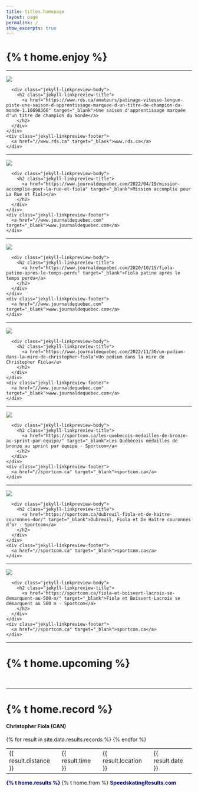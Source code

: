 ```yaml
---
title: titles.homepage
layout: page
permalink: /
show_excerpts: true
---
```

# {% t home.enjoy %}

---
<div class="jekyll-linkpreview-wrapper">
  <div class="jekyll-linkpreview-wrapper-inner">
    <div class="jekyll-linkpreview-content">
<div class="jekyll-linkpreview-image">
  <a href="https://www.rds.ca/amateurs/patinage-vitesse-longue-piste-une-saison-d-apprentissage-marquee-d-un-titre-de-champion-du-monde-1.16698366" target="_blank">
    <img src="https://www.rds.ca/content/dam/rds/fr/home/images/2023/3/9/christopher-fiola-1-16698367-1678378284670.jpg/jcr:content/renditions/cq5dam.thumbnail.860.860.png"/>
  </a>
</div>

      <div class="jekyll-linkpreview-body">
        <h2 class="jekyll-linkpreview-title">
          <a href="https://www.rds.ca/amateurs/patinage-vitesse-longue-piste-une-saison-d-apprentissage-marquee-d-un-titre-de-champion-du-monde-1.16698366" target="_blank">Une saison d'apprentissage marquée d'un titre de champion du monde</a>
        </h2>
      </div>
    </div>
    <div class="jekyll-linkpreview-footer">
      <a href="//www.rds.ca" target="_blank">www.rds.ca</a>
    </div>
  </div>
</div>

<hr />
<div class="jekyll-linkpreview-wrapper">
  <div class="jekyll-linkpreview-wrapper-inner">
    <div class="jekyll-linkpreview-content">
<div class="jekyll-linkpreview-image">
  <a href="https://www.journaldequebec.com/2022/04/19/mission-accomplie-pour-la-rue-et-fiola" target="_blank">
    <img src="https://m1.quebecormedia.com/emp/emp/66291257_4220199ae0f902-f686-405f-a4c3-40ed682d3cc7_ORIGINAL.jpg"/>
  </a>
</div>

      <div class="jekyll-linkpreview-body">
        <h2 class="jekyll-linkpreview-title">
          <a href="https://www.journaldequebec.com/2022/04/19/mission-accomplie-pour-la-rue-et-fiola" target="_blank">Mission accomplie pour La Rue et Fiola</a>
        </h2>
      </div>
    </div>
    <div class="jekyll-linkpreview-footer">
      <a href="//www.journaldequebec.com" target="_blank">www.journaldequebec.com</a>
    </div>
  </div>
</div>

<hr />
<div class="jekyll-linkpreview-wrapper">
  <div class="jekyll-linkpreview-wrapper-inner">
    <div class="jekyll-linkpreview-content">
<div class="jekyll-linkpreview-image">
  <a href="https://www.journaldequebec.com/2020/10/15/fiola-patine-apres-le-temps-perdu" target="_blank">
    <img src="https://m1.quebecormedia.com/emp/emp/Cropsfd9b5a5f-93aa-407b-8946-deb59cee014b_ORIGINAL.jpg"/>
  </a>
</div>

      <div class="jekyll-linkpreview-body">
        <h2 class="jekyll-linkpreview-title">
          <a href="https://www.journaldequebec.com/2020/10/15/fiola-patine-apres-le-temps-perdu" target="_blank">Fiola patine après le temps perdu</a>
        </h2>
      </div>
    </div>
    <div class="jekyll-linkpreview-footer">
      <a href="//www.journaldequebec.com" target="_blank">www.journaldequebec.com</a>
    </div>
  </div>
</div>

<hr />
<div class="jekyll-linkpreview-wrapper">
  <div class="jekyll-linkpreview-wrapper-inner">
    <div class="jekyll-linkpreview-content">
<div class="jekyll-linkpreview-image">
  <a href="https://www.journaldequebec.com/2022/11/30/un-podium-dans-la-mire-de-christopher-fiola" target="_blank">
    <img src="https://m1.quebecormedia.com/emp/emp/f0a850a0-5e06-11ec-9839-4be824ab8fdb_ORIGINAL.jpg?impolicy=crop-resize&x=0&y=0&w=1200&h=935&width=1500"/>
  </a>
</div>

      <div class="jekyll-linkpreview-body">
        <h2 class="jekyll-linkpreview-title">
          <a href="https://www.journaldequebec.com/2022/11/30/un-podium-dans-la-mire-de-christopher-fiola">Un podium dans la mire de Christopher Fiola</a>
        </h2>
      </div>
    </div>
    <div class="jekyll-linkpreview-footer">
      <a href="//www.journaldequebec.com" target="_blank">www.journaldequebec.com</a>
    </div>
  </div>
</div>

<hr />
<div class="jekyll-linkpreview-wrapper">
  <div class="jekyll-linkpreview-wrapper-inner">
    <div class="jekyll-linkpreview-content">
<div class="jekyll-linkpreview-image">
  <a href="https://sportcom.ca/les-quebecois-medailles-de-bronze-au-sprint-par-equipe/" target="_blank">
    <img src="https://sportcom.ca/wp-content/uploads/2021/03/FiolaDubreuil2018.jpg"/>
  </a>
</div>

      <div class="jekyll-linkpreview-body">
        <h2 class="jekyll-linkpreview-title">
          <a href="https://sportcom.ca/les-quebecois-medailles-de-bronze-au-sprint-par-equipe/" target="_blank">Les Québécois médaillés de bronze au sprint par équipe - Sportcom</a>
        </h2>
      </div>
    </div>
    <div class="jekyll-linkpreview-footer">
      <a href="//sportcom.ca" target="_blank">sportcom.ca</a>
    </div>
  </div>
</div>

<hr />
<div class="jekyll-linkpreview-wrapper">
  <div class="jekyll-linkpreview-wrapper-inner">
    <div class="jekyll-linkpreview-content">
<div class="jekyll-linkpreview-image">
  <a href="https://sportcom.ca/dubreuil-fiola-et-de-haitre-couronnes-dor/" target="_blank">
    <img src="https://sportcom.ca/wp-content/uploads/2021/03/FiolaChristopher20162017.jpg"/>
  </a>
</div>

      <div class="jekyll-linkpreview-body">
        <h2 class="jekyll-linkpreview-title">
          <a href="https://sportcom.ca/dubreuil-fiola-et-de-haitre-couronnes-dor/" target="_blank">Dubreuil, Fiola et De Haître couronnés d’or - Sportcom</a>
        </h2>
      </div>
    </div>
    <div class="jekyll-linkpreview-footer">
      <a href="//sportcom.ca" target="_blank">sportcom.ca</a>
    </div>
  </div>
</div>

<hr />
<div class="jekyll-linkpreview-wrapper">
  <div class="jekyll-linkpreview-wrapper-inner">
    <div class="jekyll-linkpreview-content">
<div class="jekyll-linkpreview-image">
  <a href="https://sportcom.ca/fiola-et-boisvert-lacroix-se-demarquent-au-500-m/" target="_blank">
    <img src="https://sportcom.ca/wp-content/uploads/2021/03/BoisvertLacroixAlex2016_1.jpg"/>
  </a>
</div>

      <div class="jekyll-linkpreview-body">
        <h2 class="jekyll-linkpreview-title">
          <a href="https://sportcom.ca/fiola-et-boisvert-lacroix-se-demarquent-au-500-m/" target="_blank">Fiola et Boisvert-Lacroix se démarquent au 500 m - Sportcom</a>
        </h2>
      </div>
    </div>
    <div class="jekyll-linkpreview-footer">
      <a href="//sportcom.ca" target="_blank">sportcom.ca</a>
    </div>
  </div>
</div>

---
# {% t home.upcoming %}

<div data-tockify-component="mini" data-tockify-calendar="chrisfiola.github.io"></div>
<script data-cfasync="false" data-tockify-script="embed" src="https://public.tockify.com/browser/embed.js"></script><br />

---

<!-- Personal Records table -->
<head>
  <meta http-equiv="content-type" content="text/html; charset=utf-8" />
  <style type="text/css" media="screen">
    table.records {margin: 1em; border-collapse: collapse; }
    table.records td {padding: .2em .5em; }
    table.records td.distance {width: 5em; font-weight: bold;}
    table.records td.time {width: 5em; text-align: right;}
    table.records td.date {}
    table.records td.location {width: 15em;}
    a {color: navy; text-decoration: none; font-weight: bold;}
    a:visited {font-weight: normal;}
    a:hover {color: crimson;}
  </style>
  <title>{% t home.record %}</title>
</head>
<body>
  <h1>{% t home.record %}</h1>
  <h4>Christopher Fiola (CAN)</h4>
  <table>
  	{% for result in site.data.results.records %}
  	<tr>
  		<td>{{ result.distance }}</td>
  		<td>{{ result.time }}</td>
  		<td>{{ result.location }}</td>
  		<td>{{ result.date }}</td>
  	</tr>
  	{% endfor %}
  </table>
  <p><a href="https://speedskatingresults.com/index.php?p=17&s=46453"> {% t home.results %} </a> {% t home.from %} <a href="https://speedskatingresults.com">SpeedskatingResults.com</a></p>
</body>
